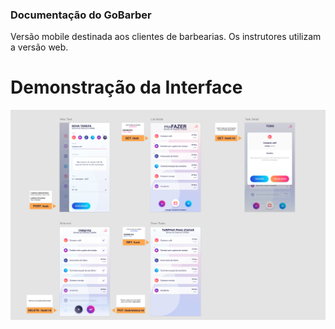 ### Documentação do GoBarber

Versão mobile destinada aos clientes de barbearias. Os instrutores utilizam a versão web.

# Demonstração da Interface

![Alt Text](screnapp.png)
